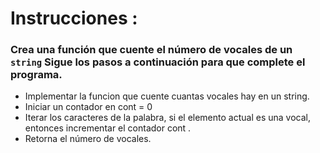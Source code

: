 # Instrucciones :      
 
 
 ### Crea una función que cuente el número de vocales de un `string` Sigue los pasos a continuación para que complete el programa. 
 
- Implementar la funcion que cuente cuantas vocales hay en un string.  
- Iniciar un contador en cont = 0
- Iterar los caracteres de la palabra, si el elemento actual es una vocal, entonces incrementar el contador cont .  
- Retorna el número de vocales.   
